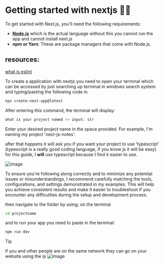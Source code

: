 # Getting started with nextjs 🙏🏻
To get started with Next.js, you'll need the following requirements: 

- [**Node.js**](https://nodejs.org/en) which is the actual language without this you cannot run the app and cannot install next.js
- **npm or Yarn**: These are package managers that come with Node.js.

## resources:

[what is eslint](https://github.com/xxpwnxxx420lord/nextjs-notes/blob/main/1.0/eslint.md)

To create a application with nextjs you need to open your terminal which can be accessed by just searching up terminal in windows search system and typing/pasting the following code in.

```bash
npx create-next-app@latest
```

After entering this command, the terminal will display: 

```bash
what is your project named >> input: str
```

Enter your desired project name in the space provided. For example, I'm naming my project 'next-js-notes'.

after that happens it will ask you if you want your project to use ‘typescript’ (typescript is a really good coding language, if you know js it will be easy) for this guide, I **will** use typescript because I find it easier to use.

![image](https://github.com/user-attachments/assets/e6d0dab2-1109-4fcc-8985-1714d4d040ec)

To ensure you're following along correctly and to minimize any potential issues or misunderstandings, I recommend carefully matching the tools, configurations, and settings demonstrated in my examples. This will help you achieve consistent results and make it easier to troubleshoot if you encounter any difficulties during the setup and development process.

then navigate to the folder by using; on the terminal

```bash
cd projectname
```

and to run your app you need to paste in the terminal:

```bash
npm run dev
```

> [!TIP]
> if you and other people are on the same network they can go on your website using the ip
![image](https://github.com/user-attachments/assets/ea270690-235b-4ff5-9cbc-db6c0fb60e06)


